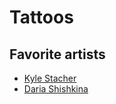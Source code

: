 # Tattoos

## Favorite artists

- [Kyle Stacher](https://www.instagram.com/thiefhands)
- [Daria Shishkina](https://www.instagram.com/shishkina_art/)
